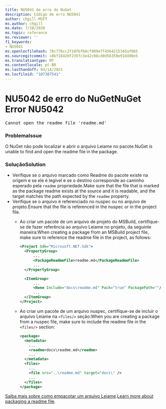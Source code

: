 ```yaml
---
title: NU5041 de erro do NuGet
description: Código de erro NU5041
author: chgill-MSFT
ms.author: chgill
ms.date: 7/28/2020
ms.topic: reference
ms.reviewer: ''
f1_keywords:
- NU5041
ms.openlocfilehash: 78c776cc2f18fbf60cf909e7f4564215345af065
ms.sourcegitcommit: c8bf16420f235fc3e42c08cd0d56359e91d490e5
ms.translationtype: MT
ms.contentlocale: pt-BR
ms.lasthandoff: 04/14/2021
ms.locfileid: "107387541"
---
```

# <a name="nuget-error-nu5042"></a><span data-ttu-id="7b7cf-103">NU5042 de erro do NuGet</span><span class="sxs-lookup"><span data-stu-id="7b7cf-103">NuGet Error NU5042</span></span>

<pre>Cannot open the readme file 'readme.md'</pre>


### <a name="issue"></a><span data-ttu-id="7b7cf-104">Problema</span><span class="sxs-lookup"><span data-stu-id="7b7cf-104">Issue</span></span>

<span data-ttu-id="7b7cf-105">O NuGet não pode localizar e abrir o arquivo Leiame no pacote.</span><span class="sxs-lookup"><span data-stu-id="7b7cf-105">NuGet is unable to find and open the readme file in the package.</span></span>


### <a name="solution"></a><span data-ttu-id="7b7cf-106">Solução</span><span class="sxs-lookup"><span data-stu-id="7b7cf-106">Solution</span></span>

- <span data-ttu-id="7b7cf-107">Verifique se o arquivo marcado como Readme do pacote existe na origem e se ele é legível e se o destino corresponde ao caminho esperado pela `readme` propriedade.</span><span class="sxs-lookup"><span data-stu-id="7b7cf-107">Make sure that the file that is marked as the package readme exists at the source and it is readable, and the target matches the path expected by the `readme` property.</span></span>
- <span data-ttu-id="7b7cf-108">Verifique se o arquivo é referenciado no nuspec ou no arquivo de projeto.</span><span class="sxs-lookup"><span data-stu-id="7b7cf-108">Ensure that the file is referenced in the nuspec or in the project file.</span></span>
  * <span data-ttu-id="7b7cf-109">Ao criar um pacote de um arquivo de projeto do MSBuild, certifique-se de fazer referência ao arquivo Leiame no projeto, da seguinte maneira:</span><span class="sxs-lookup"><span data-stu-id="7b7cf-109">When creating a package from an MSBuild project file, make sure to reference the readme file in the project, as follows:</span></span>

    ```xml
    <Project Sdk="Microsoft.NET.Sdk">
      <PropertyGroup>
          ...
          <PackageReadmeFile>readme.md</PackageReadmeFile>
          ...
      </PropertyGroup>

      <ItemGroup>
          ...
          <None Include="docs\readme.md" Pack="true" PackagePath=""/>
          ...
      </ItemGroup>
    </Project>
    ```

  * <span data-ttu-id="7b7cf-110">Ao criar um pacote de um arquivo nuspec, certifique-se de incluir o arquivo Leiame na `<files/>` seção:</span><span class="sxs-lookup"><span data-stu-id="7b7cf-110">When you are creating a package from a nuspec file, make sure to include the readme file in the `<files/>` section:</span></span>

    ```xml
    <package>
      <metadata>
        ...
        <readme>docs\readme.md</readme>
        ...
      </metadata>
      <files>
        ...
        <file src="..\readme.md" target="docs\" />
        ...
      </files>
    </package>
    ```

<span data-ttu-id="7b7cf-111">[Saiba mais sobre como empacotar um arquivo Leiame](../msbuild-targets.md#packagereadmefile).</span><span class="sxs-lookup"><span data-stu-id="7b7cf-111">[Learn more about packaging a readme file](../msbuild-targets.md#packagereadmefile).</span></span>
